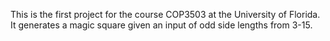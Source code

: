 This is the first project for the course COP3503 at the University of Florida. It generates a magic square given an input of odd side lengths from 3-15. 
